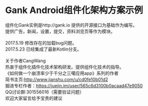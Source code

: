# Gank  Android组件化架构方案示例
组件化Gank实例是http://gank.io 提供的开源接口为基础作为编写。<br>
提供广告，新闻，设置，提交，资料浏览页等作为模块。<br>
<br>
2017.5.19 修改存在的加载bug问题。<br>
2017.5.23 已经集成了最新Kotlin分支。<br>
<br>
关于作者CangWang<br>
热衷于组件化插件化技术架构研发。提供组件化技术的指导。<br>
《如何做一个崩溃率少于千分之三噶应用app》系列的作者<br>
简书主页:http://www.jianshu.com/u/cd0fe10b01d2 <br>
掘进专栏作者：https://juejin.im/user/565c6d3100b0acaad47e9050 <br>
QQ讨论群:301556016（需要验证问题）<br>
欢迎大家留言给予宝贵的建议 <br>


